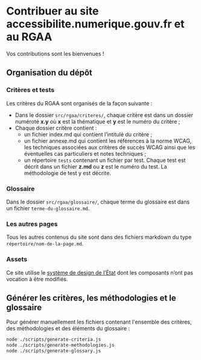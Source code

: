 # Contribuer au site accessibilite.numerique.gouv.fr et au RGAA

Vos contributions sont les bienvenues !

## Organisation du dépôt

### Critères et tests

Les critères du RGAA sont organisés de la façon suivante :

- Dans le dossier `src/rgaa/criteres/`, chaque critère est dans un dossier numéroté **x.y** où **x** est la thématique et **y** est le numéro du critère ;
- Chaque dossier critère contient :
  - un fichier index.md qui contient l’intitulé du critère ;
  - un fichier annexe.md qui contient les références à la norme WCAG, les techniques associées aux critères de succès WCAG ainsi que les éventuelles cas particuliers et notes techniques ;
  - un répertoire `tests` contenant un fichier par test. Chaque test est décrit dans un fichier **z.md** ou **z** est le numéro du test. La méthodologie de test y est décrite.

### Glossaire

Dans le dossier `src/rgaa/glossaire/`, chaque terme du glossaire est dans un fichier `terme-du-glossaire.md`.

### Les autres pages

Tous les autres contenus du site sont dans des fichiers markdown du type `répertoire/nom-de-la-page.md`.

### Assets

Ce site utilise le [système de design de l’État](https://www.systeme-de-design.gouv.fr/) dont les composants n’ont pas vocation à être modifiés.

## Générer les critères, les méthodologies et le glossaire

Pour générer manuellement les fichiers contenant l'ensemble des critères, des méthodologies et des éléments du glossaire :

```sh
node ./scripts/generate-criteria.js
node ./scripts/generate-methodologies.js
node ./scripts/generate-glossary.js
```
